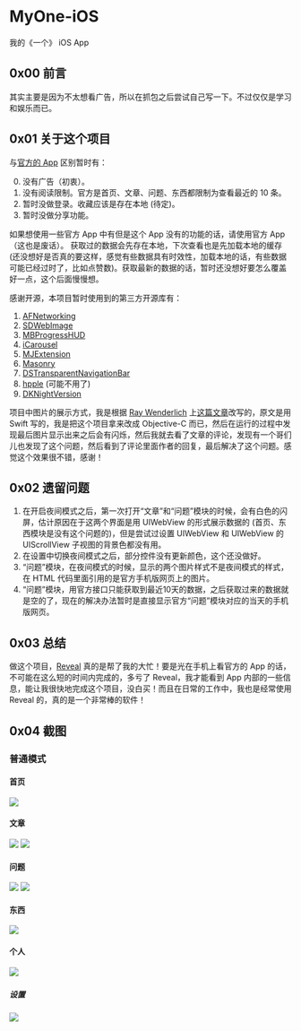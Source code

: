 # MyOne-iOS
我的《一个》 iOS App

## 0x00 前言
其实主要是因为不太想看广告，所以在抓包之后尝试自己写一下。不过仅仅是学习和娱乐而已。

## 0x01 关于这个项目
与[官方的 App](http://wufazhuce.com/) 区别暂时有：

0. 没有广告（初衷）。
1. 没有阅读限制。官方是首页、文章、问题、东西都限制为查看最近的 10 条。
2. 暂时没做登录。收藏应该是存在本地 (待定)。
3. 暂时没做分享功能。

如果想使用一些官方 App 中有但是这个 App 没有的功能的话，请使用官方 App（这也是废话）。
获取过的数据会先存在本地，下次查看也是先加载本地的缓存(还没想好是否真的要这样，感觉有些数据具有时效性，加载本地的话，有些数据可能已经过时了，比如点赞数)。获取最新的数据的话，暂时还没想好要怎么覆盖好一点，这个后面慢慢想。

感谢开源，本项目暂时使用到的第三方开源库有：

1. [AFNetworking](https://github.com/AFNetworking/AFNetworking)
2. [SDWebImage](https://github.com/rs/SDWebImage)
3. [MBProgressHUD](https://github.com/jdg/MBProgressHUD)
4. [iCarousel](https://github.com/nicklockwood/iCarousel)
5. [MJExtension](https://github.com/CoderMJLee/MJExtension)
6. [Masonry](https://github.com/SnapKit/Masonry)
7. [DSTransparentNavigationBar](https://github.com/diegoserranoa/DSTransparentNavigationBar)
8. [hpple](https://github.com/topfunky/hpple) (可能不用了)
9. [DKNightVersion](https://github.com/Draveness/DKNightVersion)

项目中图片的展示方式，我是根据 [Ray Wenderlich](http://www.raywenderlich.com/) 上[这篇文章](http://www.raywenderlich.com/94302/implement-circular-image-loader-animation-cashapelayer)改写的，原文是用 Swift 写的，我是把这个项目拿来改成 Objective-C 而已，然后在运行的过程中发现最后图片显示出来之后会有闪烁，然后我就去看了文章的评论，发现有一个哥们儿也发现了这个问题，然后看到了评论里面作者的回复，最后解决了这个问题。感觉这个效果很不错，感谢！

## 0x02 遗留问题

1. 在开启夜间模式之后，第一次打开“文章”和“问题”模块的时候，会有白色的闪屏，估计原因在于这两个界面是用 UIWebView 的形式展示数据的 (首页、东西模块是没有这个问题的)，但是尝试过设置 UIWebView 和 UIWebView 的 UIScrollView 子视图的背景色都没有用。
2. 在设置中切换夜间模式之后，部分控件没有更新颜色，这个还没做好。
3. “问题”模块，在夜间模式的时候，显示的两个图片样式不是夜间模式的样式，在 HTML 代码里面引用的是官方手机版网页上的图片。
4. “问题”模块，用官方接口只能获取到最近10天的数据，之后获取过来的数据就是空的了，现在的解决办法暂时是直接显示官方“问题”模块对应的当天的手机版网页。

## 0x03 总结
做这个项目，[Reveal](http://revealapp.com/) 真的是帮了我的大忙！要是光在手机上看官方的 App 的话，不可能在这么短的时间内完成的，多亏了 Reveal，我才能看到 App 内部的一些信息，能让我很快地完成这个项目，没白买！而且在日常的工作中，我也是经常使用 Reveal 的，真的是一个非常棒的软件！

## 0x04 截图
### 普通模式
#### 首页
![](https://github.com/ihappyhacking/MyOne-iOS/blob/master/Screenshot/Home.gif)

#### 文章
![](https://github.com/ihappyhacking/MyOne-iOS/blob/master/Screenshot/Images/Reading_0.png)
![](https://github.com/ihappyhacking/MyOne-iOS/blob/master/Screenshot/Images/Reading_1.png)

#### 问题
![](https://github.com/ihappyhacking/MyOne-iOS/blob/master/Screenshot/Images/Question_0.png)
![](https://github.com/ihappyhacking/MyOne-iOS/blob/master/Screenshot/Images/Question_1.png)

#### 东西
![](https://github.com/ihappyhacking/MyOne-iOS/blob/master/Screenshot/Images/Thing.png)

#### 个人
![](https://github.com/ihappyhacking/MyOne-iOS/blob/master/Screenshot/Images/Personal.png)
![]()
##### 设置
![](https://github.com/ihappyhacking/MyOne-iOS/blob/master/Screenshot/Images/Settings.png)


